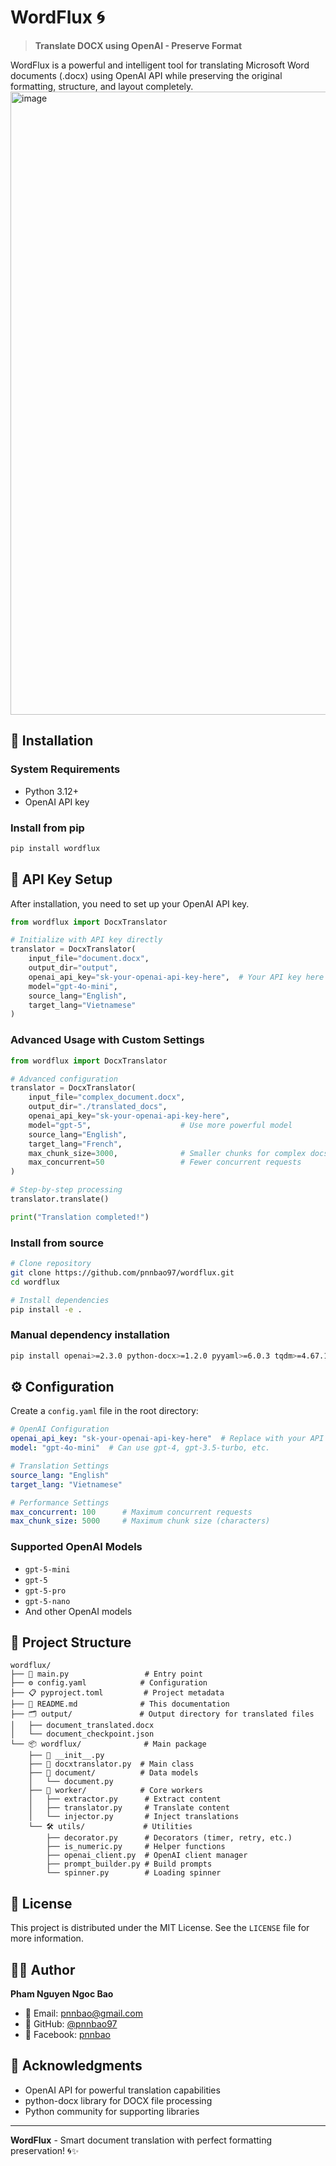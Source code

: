 # WordFlux 🌀

> **Translate DOCX using OpenAI - Preserve Format**

WordFlux is a powerful and intelligent tool for translating Microsoft Word documents (.docx) using OpenAI API while preserving the original formatting, structure, and layout completely.
<img width="1565" height="997" alt="image" src="https://github.com/user-attachments/assets/dc2ae795-75c4-4a63-a4ef-2fa29d12dcfb" />




## 🚀 Installation

### System Requirements
- Python 3.12+
- OpenAI API key

### Install from pip

```bash
pip install wordflux
```

## 🔑 API Key Setup

After installation, you need to set up your OpenAI API key. 

```python
from wordflux import DocxTranslator

# Initialize with API key directly
translator = DocxTranslator(
    input_file="document.docx",
    output_dir="output",
    openai_api_key="sk-your-openai-api-key-here",  # Your API key here
    model="gpt-4o-mini",
    source_lang="English",
    target_lang="Vietnamese"
)
```

### Advanced Usage with Custom Settings

```python
from wordflux import DocxTranslator

# Advanced configuration
translator = DocxTranslator(
    input_file="complex_document.docx",
    output_dir="./translated_docs",
    openai_api_key="sk-your-openai-api-key-here",
    model="gpt-5",                    # Use more powerful model
    source_lang="English",
    target_lang="French",
    max_chunk_size=3000,              # Smaller chunks for complex docs
    max_concurrent=50                 # Fewer concurrent requests
)

# Step-by-step processing
translator.translate()

print("Translation completed!")
```


### Install from source

```bash
# Clone repository
git clone https://github.com/pnnbao97/wordflux.git
cd wordflux

# Install dependencies
pip install -e .
```

### Manual dependency installation

```bash
pip install openai>=2.3.0 python-docx>=1.2.0 pyyaml>=6.0.3 tqdm>=4.67.1
```

## ⚙️ Configuration

Create a `config.yaml` file in the root directory:

```yaml
# OpenAI Configuration
openai_api_key: "sk-your-openai-api-key-here"  # Replace with your API key
model: "gpt-4o-mini"  # Can use gpt-4, gpt-3.5-turbo, etc.

# Translation Settings
source_lang: "English"
target_lang: "Vietnamese"

# Performance Settings
max_concurrent: 100      # Maximum concurrent requests
max_chunk_size: 5000     # Maximum chunk size (characters)
```

### Supported OpenAI Models
- `gpt-5-mini`
- `gpt-5`
- `gpt-5-pro`
- `gpt-5-nano`
- And other OpenAI models

## 📁 Project Structure

```
wordflux/
├── 📄 main.py                 # Entry point
├── ⚙️ config.yaml            # Configuration
├── 📋 pyproject.toml         # Project metadata
├── 📖 README.md              # This documentation
├── 🗂️ output/               # Output directory for translated files
│   ├── document_translated.docx
│   └── document_checkpoint.json
└── 📦 wordflux/              # Main package
    ├── 📄 __init__.py
    ├── 🔧 docxtranslator.py  # Main class
    ├── 📄 document/          # Data models
    │   └── document.py
    ├── 🔨 worker/            # Core workers
    │   ├── extractor.py      # Extract content
    │   ├── translator.py     # Translate content
    │   └── injector.py       # Inject translations
    └── 🛠️ utils/             # Utilities
        ├── decorator.py      # Decorators (timer, retry, etc.)
        ├── is_numeric.py     # Helper functions
        ├── openai_client.py  # OpenAI client manager
        ├── prompt_builder.py # Build prompts
        └── spinner.py        # Loading spinner
```

## 📄 License

This project is distributed under the MIT License. See the `LICENSE` file for more information.

## 👨‍💻 Author

**Pham Nguyen Ngoc Bao**
- 📧 Email: pnnbao@gmail.com
- 🐙 GitHub: [@pnnbao97](https://github.com/pnnbao97)
- 📘 Facebook: [pnnbao](https://www.facebook.com/pnnbao)

## 🙏 Acknowledgments

- OpenAI API for powerful translation capabilities
- python-docx library for DOCX file processing
- Python community for supporting libraries

---

**WordFlux** - Smart document translation with perfect formatting preservation! 🌀✨

